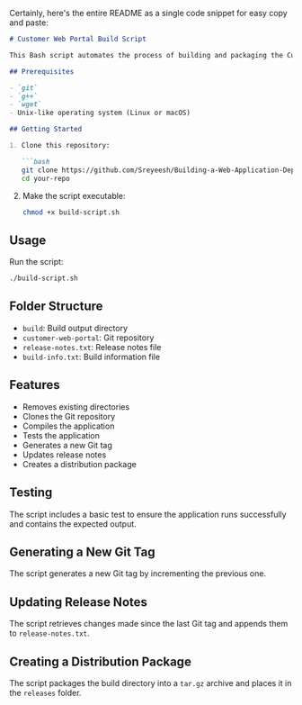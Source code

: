 Certainly, here's the entire README as a single code snippet for easy copy and paste:

```markdown
# Customer Web Portal Build Script

This Bash script automates the process of building and packaging the Customer Web Portal project.

## Prerequisites

- `git`
- `g++`
- `wget`
- Unix-like operating system (Linux or macOS)

## Getting Started

1. Clone this repository:

   ```bash
   git clone https://github.com/Sreyeesh/Building-a-Web-Application-Deployment-Script/tree/main
   cd your-repo
   ```

2. Make the script executable:

   ```bash
   chmod +x build-script.sh
   ```

## Usage

Run the script:

```bash
./build-script.sh
```

## Folder Structure

- `build`: Build output directory
- `customer-web-portal`: Git repository
- `release-notes.txt`: Release notes file
- `build-info.txt`: Build information file

## Features

- Removes existing directories
- Clones the Git repository
- Compiles the application
- Tests the application
- Generates a new Git tag
- Updates release notes
- Creates a distribution package

## Testing

The script includes a basic test to ensure the application runs successfully and contains the expected output. 

## Generating a New Git Tag

The script generates a new Git tag by incrementing the previous one.

## Updating Release Notes

The script retrieves changes made since the last Git tag and appends them to `release-notes.txt`.

## Creating a Distribution Package

The script packages the build directory into a `tar.gz` archive and places it in the `releases` folder.
```
